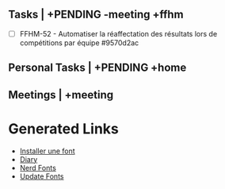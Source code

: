 ## Tasks | +PENDING -meeting +ffhm
* [ ] FFHM-52 - Automatiser la réaffectation des résultats lors de compétitions par équipe  #9570d2ac


## Personal Tasks | +PENDING +home


## Meetings | +meeting




# Generated Links

- [Installer une font](installer_une_font.md)
- [Diary](diary/diary.md)
- [Nerd Fonts](nerd_fonts.md)
- [Update Fonts](update_fonts.md)
